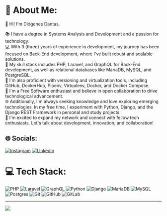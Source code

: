 # 💫 About Me:
👋 Hi! I'm Diógenes Dantas.

📚 I have a degree in Systems Analysis and Development and a passion for technology.<br>
💻 With 3 (three) years of experience in development, my journey has been focused on Back-End development, where I've built robust and scalable solutions.<br>
🔧 My skill stack includes PHP, Laravel, and GraphQL for Back-End development, as well as relational databases like MariaDB, MySQL, and PostgreSQL.<br>
🐳 I'm also proficient with versioning and virtualization tools, including GitHub, DockerHub, Pipenv, Virtualenv, Docker, and Docker Compose.<br>
🌟 I'm a Free Software enthusiast and believe in open collaboration to drive technological advancement.<br>
🌐 Additionally, I'm always seeking knowledge and love exploring emerging technologies. In my free time, I experiment with Python, Django, and the Django REST Framework in personal and study projects.<br>
📖 I'm excited to expand my network and connect with fellow tech enthusiasts. Let's talk about development, innovation, and collaboration!


## 🌐 Socials:
[![Instagram](https://img.shields.io/badge/Instagram-%23E4405F.svg?logo=Instagram&logoColor=white)](https://instagram.com/doginnndantas) [![LinkedIn](https://img.shields.io/badge/LinkedIn-%230077B5.svg?logo=linkedin&logoColor=white)](https://linkedin.com/in/doginnn) 

# 💻 Tech Stack:
![PHP](https://img.shields.io/badge/php-%23777BB4.svg?style=flat&logo=php&logoColor=white) ![Laravel](https://img.shields.io/badge/laravel-%23FF2D20.svg?style=flat&logo=laravel&logoColor=white) ![GraphQL](https://img.shields.io/badge/-GraphQL-E10098?style=flat&logo=graphql&logoColor=white) ![Python](https://img.shields.io/badge/python-3670A0?style=flat&logo=python&logoColor=ffdd54) ![Django](https://img.shields.io/badge/django-%23092E20.svg?style=flat&logo=django&logoColor=white) ![MariaDB](https://img.shields.io/badge/MariaDB-003545?style=flat&logo=mariadb&logoColor=white) ![MySQL](https://img.shields.io/badge/mysql-4479A1.svg?style=flat&logo=mysql&logoColor=white) ![Postgres](https://img.shields.io/badge/postgres-%23316192.svg?style=flat&logo=postgresql&logoColor=white) ![Git](https://img.shields.io/badge/git-%23F05033.svg?style=flat&logo=git&logoColor=white) ![GitHub](https://img.shields.io/badge/github-%23121011.svg?style=flat&logo=github&logoColor=white) ![GitLab](https://img.shields.io/badge/gitlab-%23181717.svg?style=flat&logo=gitlab&logoColor=white)

---
[![](https://visitcount.itsvg.in/api?id=doginnn&icon=0&color=1)](https://visitcount.itsvg.in)

<!-- Proudly created with GPRM ( https://gprm.itsvg.in ) -->
